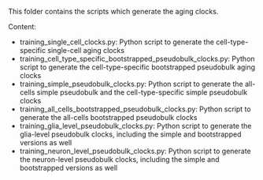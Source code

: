 This folder contains the scripts which generate the aging clocks.

Content:
* training_single_cell_clocks.py: Python script to generate the cell-type-specific single-cell aging clocks
* training_cell_type_specific_bootstrapped_pseudobulk_clocks.py: Python script to generate the cell-type-specific bootstrapped pseudobulk aging clocks
* training_simple_pseudobulk_clocks.py: Python script to generate the all-cells simple pseudobulk and the cell-type-specific simple pseudobulk clocks
* training_all_cells_bootstrapped_pseudobulk_clocks.py: Python script to generate the all-cells bootstrapped pseudobulk clocks
* training_glia_level_pseudobulk_clocks.py: Python script to generate the glia-level pseudobulk clocks, including the simple and bootstrapped versions as well
* training_neuron_level_pseudobulk_clocks.py: Python script to generate the neuron-level pseudobulk clocks, including the simple and bootstrapped versions as well
